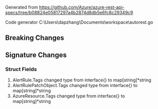 Generated from https://github.com/Azure/azure-rest-api-specs/tree/b08824e05817297a4b2874d8db5e6fc8c29349c9

Code generator C:\Users\dapzhang\Documents\workspace\autorest.go

## Breaking Changes

## Signature Changes

### Struct Fields

1. AlertRule.Tags changed type from interface{} to map[string]*string
1. AlertRulePatchObject.Tags changed type from interface{} to map[string]*string
1. AzureResource.Tags changed type from interface{} to map[string]*string
